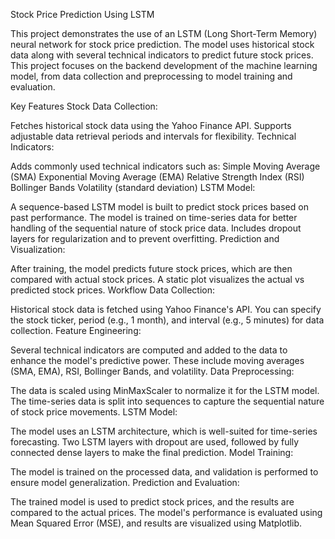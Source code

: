 Stock Price Prediction Using LSTM

This project demonstrates the use of an LSTM (Long Short-Term Memory) neural network for stock price prediction. The model uses historical stock data along with several technical indicators to predict future stock prices. This project focuses on the backend development of the machine learning model, from data collection and preprocessing to model training and evaluation.

Key Features
Stock Data Collection:

Fetches historical stock data using the Yahoo Finance API.
Supports adjustable data retrieval periods and intervals for flexibility.
Technical Indicators:

Adds commonly used technical indicators such as:
Simple Moving Average (SMA)
Exponential Moving Average (EMA)
Relative Strength Index (RSI)
Bollinger Bands
Volatility (standard deviation)
LSTM Model:

A sequence-based LSTM model is built to predict stock prices based on past performance.
The model is trained on time-series data for better handling of the sequential nature of stock price data.
Includes dropout layers for regularization and to prevent overfitting.
Prediction and Visualization:

After training, the model predicts future stock prices, which are then compared with actual stock prices.
A static plot visualizes the actual vs predicted stock prices.
Workflow
Data Collection:

Historical stock data is fetched using Yahoo Finance's API. You can specify the stock ticker, period (e.g., 1 month), and interval (e.g., 5 minutes) for data collection.
Feature Engineering:

Several technical indicators are computed and added to the data to enhance the model's predictive power. These include moving averages (SMA, EMA), RSI, Bollinger Bands, and volatility.
Data Preprocessing:

The data is scaled using MinMaxScaler to normalize it for the LSTM model.
The time-series data is split into sequences to capture the sequential nature of stock price movements.
LSTM Model:

The model uses an LSTM architecture, which is well-suited for time-series forecasting.
Two LSTM layers with dropout are used, followed by fully connected dense layers to make the final prediction.
Model Training:

The model is trained on the processed data, and validation is performed to ensure model generalization.
Prediction and Evaluation:

The trained model is used to predict stock prices, and the results are compared to the actual prices.
The model's performance is evaluated using Mean Squared Error (MSE), and results are visualized using Matplotlib.
